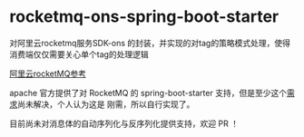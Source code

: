 # rocketmq-ons-spring-boot-starter
对阿里云rocketmq服务SDK-ons 的封装，并实现的对tag的策略模式处理，使得消费端仅仅需要关心单个tag的处理逻辑

[阿里云rocketMQ参考](https://help.aliyun.com/document_detail/29532.html?spm=5176.234368.1278132.btn4.23ffdb25Ytf0HO)

apache 官方提供了对 RocketMQ 的 spring-boot-starter 支持，但是至少这个[需求](https://github.com/apache/rocketmq-spring/issues/103)尚未解决，个人认为这是
刚需，所以自行实现了。

目前尚未对消息体的自动序列化与反序列化提供支持，欢迎 PR ！
